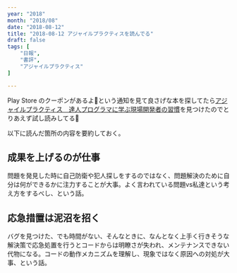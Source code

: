```yaml
---
year: "2018"
month: "2018/08"
date: "2018-08-12"
title: "2018-08-12 アジャイルプラクティスを読んでる"
draft: false
tags: [
    "日報",
    "書評",
    "アジャイルプラクティス"
]

---
```


Play Store のクーポンがあるよ🎫という通知を見て良さげな本を探してたら[アジャイルプラクティス　達人プログラマに学ぶ現場開発者の習慣](https://www.amazon.co.jp/d/B01IGW59FY/wada811-22)を見つけたのでとりあえず試し読みしてる📖

以下に読んだ箇所の内容を要約しておく。

## 成果を上げるのが仕事

問題を発見した時に自己防衛や犯人探しをするのではなく、問題解決のために自分は何ができるかに注力することが大事。よく言われている問題vs私達という考え方をするべし、という話。

## 応急措置は泥沼を招く

バグを見つけた、でも時間がない、そんなときに、なんとなく上手く行きそうな解決策で応急処置を行うとコードからは明瞭さが失われ、メンテナンスできない代物になる。コードの動作メカニズムを理解し、現象ではなく原因への対処が大事、という話。
